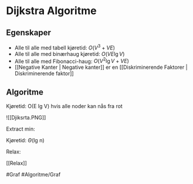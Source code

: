 # Dijkstra Algoritme

## Egenskaper
-	Alle til alle med tabell kjøretid: $O(V^3+VE)$
-	Alle til alle med binærhaug kjøretid: $O(VE\lg V)$
-	Alle til alle med Fibonacci-haug: $O(V^2\lg V+VE)$
-	[[Negative Kanter | Negative kanter]] er en
[[Diskriminerende Faktorer | Diskriminerende faktor]]


## Algoritme
Kjøretid: O(E lg V) hvis alle noder kan nås fra rot

![[Djiksrta.PNG]]

Extract min:

Kjøretid: $\Theta$(lg n)

Relax:

[[Relax]]



#Graf
#Algoritme/Graf